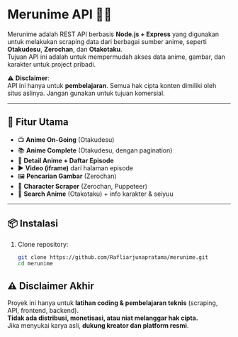 # Merunime API 🎥✨

Merunime adalah REST API berbasis **Node.js + Express** yang digunakan untuk melakukan scraping data dari berbagai sumber anime, seperti **Otakudesu**, **Zerochan**, dan **Otakotaku**.  
Tujuan API ini adalah untuk mempermudah akses data anime, gambar, dan karakter untuk project pribadi.

⚠️ **Disclaimer**:  
API ini hanya untuk **pembelajaran**. Semua hak cipta konten dimiliki oleh situs aslinya. Jangan gunakan untuk tujuan komersial.

---

## 🚀 Fitur Utama

- 📺 **Anime On-Going** (Otakudesu)
- 📚 **Anime Complete** (Otakudesu, dengan pagination)
- 🔎 **Detail Anime + Daftar Episode**
- ▶️ **Video (iframe)** dari halaman episode
- 🖼️ **Pencarian Gambar** (Zerochan)
- 👤 **Character Scraper** (Zerochan, Puppeteer)
- 🔎 **Search Anime** (Otakotaku) + info karakter & seiyuu

---

## 📦 Instalasi

1. Clone repository:

   ```bash
   git clone https://github.com/Rafliarjunapratama/merunime.git
   cd merunime

## ⚠️ Disclaimer Akhir
Proyek ini hanya untuk **latihan coding & pembelajaran teknis** (scraping, API, frontend, backend).  
**Tidak ada distribusi, monetisasi, atau niat melanggar hak cipta.**  
Jika menyukai karya asli, **dukung kreator dan platform resmi**.
